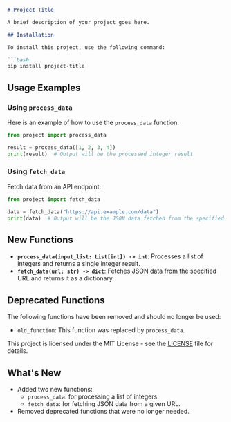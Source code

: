 ```markdown
# Project Title

A brief description of your project goes here.

## Installation

To install this project, use the following command:

```bash
pip install project-title
```

## Usage Examples

### Using `process_data`

Here is an example of how to use the `process_data` function:

```python
from project import process_data

result = process_data([1, 2, 3, 4])
print(result)  # Output will be the processed integer result
```

### Using `fetch_data`

Fetch data from an API endpoint:

```python
from project import fetch_data

data = fetch_data("https://api.example.com/data")
print(data)  # Output will be the JSON data fetched from the specified endpoint
```

## New Functions

- **`process_data(input_list: List[int]) -> int`**: Processes a list of integers and returns a single integer result.
- **`fetch_data(url: str) -> dict`**: Fetches JSON data from the specified URL and returns it as a dictionary.

## Deprecated Functions

The following functions have been removed and should no longer be used:

- `old_function`: This function was replaced by `process_data`.

This project is licensed under the MIT License - see the [LICENSE](LICENSE) file for details.

## What's New

- Added two new functions: 
  - `process_data`: for processing a list of integers.
  - `fetch_data`: for fetching JSON data from a given URL.
- Removed deprecated functions that were no longer needed.
```
